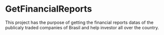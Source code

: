 # GetFinancialReports
This project has the purpose of getting the financial reports datas of the publicaly traded companies of Brasil and help investor all over the country.
